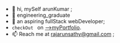 - 👋 hi, mySelf arunKumar ;
- 👀 engineering_graduate 
- 🌱 an aspiring fullStack webDeveloper;
-  `checkOut ` on <a href="https://aruns-portfolio.natlify.app" target="_blank"> -->myPortfolio</a>.
- 📫 Reach me at rajarunsathy@gmail.com ;

<!---
arunn911/arunn911 is a ✨ special ✨ repository because its `README.md` (this file) appears on your GitHub profile.
You can click the Preview link to take a look at your changes.
--->
